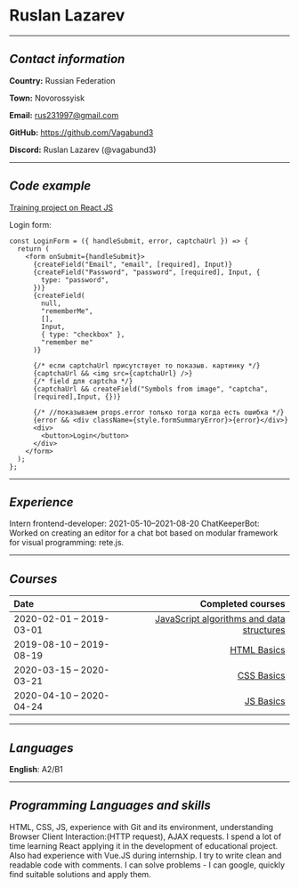 # **Ruslan** **Lazarev**

---

## _Contact information_

**Country:** Russian Federation

**Town:** Novorossyisk

**Email:** rus231997@gmail.com

**GitHub:** https://github.com/Vagabund3

**Discord:** Ruslan Lazarev (@vagabund3)

---

## _Code example_

[Training project on React JS](https://github.com/Vagabund3/React-project)

Login form:

```
const LoginForm = ({ handleSubmit, error, captchaUrl }) => {
  return (
    <form onSubmit={handleSubmit}>
      {createField("Email", "email", [required], Input)}
      {createField("Password", "password", [required], Input, {
        type: "password",
      })}
      {createField(
        null,
        "rememberMe",
        [],
        Input,
        { type: "checkbox" },
        "remember me"
      )}

      {/* если captchaUrl присутствует то показыв. картинку */}
      {captchaUrl && <img src={captchaUrl} />}
      {/* field для captcha */}
      {captchaUrl && createField("Symbols from image", "captcha",
      [required],Input, {})}

      {/* //показываем props.error только тогда когда есть ошибка */}
      {error && <div className={style.formSummaryError}>{error}</div>}
      <div>
        <button>Login</button>
      </div>
    </form>
  );
};
```

---

## _Experience_

Intern frontend-developer: 2021-05-10–2021-08-20
ChatKeeperBot: Worked on creating an editor for a chat bot based on modular framework for visual programming: rete.js.

---

## _Courses_

| Date                    |                                                               Completed courses |
| :---------------------- | ------------------------------------------------------------------------------: |
| 2020-02-01 – 2019-03-01 | [JavaScript algorithms and data structures](https://www.freecodecamp.org/learn) |
| 2019-08-10 – 2019-08-19 |         [HTML Basics](https://www.sololearn.com/Certificate/1024-14160181/jpg/) |
| 2020-03-15 – 2020-03-21 |          [CSS Basics](https://www.sololearn.com/Certificate/1023-14160181/jpg/) |
| 2020-04-10 – 2020-04-24 |           [JS Basics](https://www.sololearn.com/Certificate/1024-14160181/jpg/) |

---

## _Languages_

**English**: A2/B1

---

## _Programming Languages and skills_

HTML, CSS, JS, experience with Git and its environment, understanding Browser Client Interaction:(HTTP request), AJAX requests. I spend a lot of time learning React applying it in the development of educational project. Also had experience with Vue.JS during internship.
I try to write clean and readable code with comments. I can solve problems - I can google, quickly find suitable solutions and apply them.
